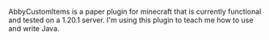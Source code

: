 AbbyCustomItems is a paper plugin for minecraft that is currently functional and tested on a 1.20.1 server.
I'm using this plugin to teach me how to use and write Java.
